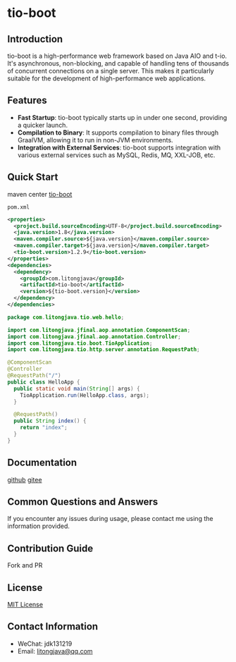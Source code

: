 # tio-boot

## Introduction
tio-boot is a high-performance web framework based on Java AIO and t-io. It's asynchronous, non-blocking, and capable of handling tens of thousands of concurrent connections on a single server. This makes it particularly suitable for the development of high-performance web applications.

## Features
- **Fast Startup**: tio-boot typically starts up in under one second, providing a quicker launch.
- **Compilation to Binary**: It supports compilation to binary files through GraalVM, allowing it to run in non-JVM environments.
- **Integration with External Services**: tio-boot supports integration with various external services such as MySQL, Redis, MQ, XXL-JOB, etc.

## Quick Start
maven center [tio-boot](https://central.sonatype.com/artifact/com.litongjava/tio-boot)  

`pom.xml`
```xml
<properties>
  <project.build.sourceEncoding>UTF-8</project.build.sourceEncoding>
  <java.version>1.8</java.version>
  <maven.compiler.source>${java.version}</maven.compiler.source>
  <maven.compiler.target>${java.version}</maven.compiler.target>
  <tio-boot.version>1.2.9</tio-boot.version>
</properties>
<dependencies>
  <dependency>
    <groupId>com.litongjava</groupId>
    <artifactId>tio-boot</artifactId>
    <version>${tio-boot.version}</version>
  </dependency>
</dependencies>
```

```java
package com.litongjava.tio.web.hello;

import com.litongjava.jfinal.aop.annotation.ComponentScan;
import com.litongjava.jfinal.aop.annotation.Controller;
import com.litongjava.tio.boot.TioApplication;
import com.litongjava.tio.http.server.annotation.RequestPath;

@ComponentScan
@Controller
@RequestPath("/")
public class HelloApp {
  public static void main(String[] args) {
    TioApplication.run(HelloApp.class, args);
  }

  @RequestPath()
  public String index() {
    return "index";
  }
}
```

## Documentation
[github](https://litongjava.github.io/tio-boot-docs/)
[gitee](https://gitee.com/ppnt/tio-boot-docs/tree/main/docs)

## Common Questions and Answers
If you encounter any issues during usage, please contact me using the information provided.

## Contribution Guide
Fork and PR

## License
[MIT License](LICENSE)

## Contact Information
- WeChat: jdk131219
- Email: litongjava@qq.com